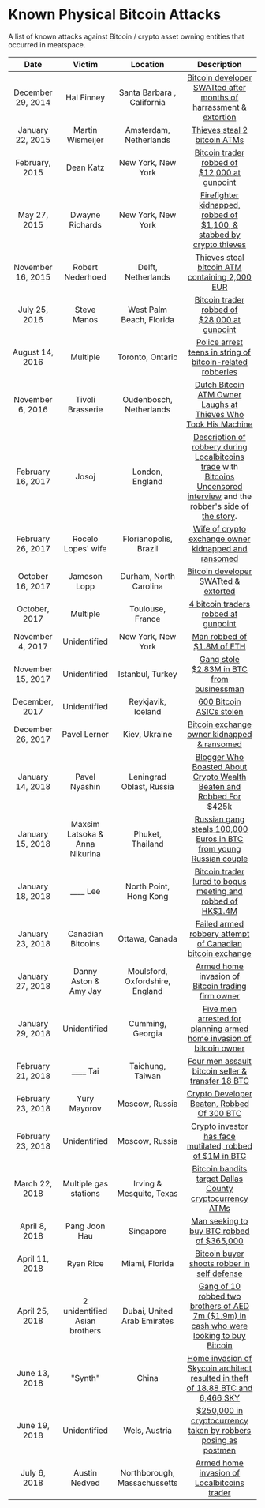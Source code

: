# Known Physical Bitcoin Attacks
A list of known attacks against Bitcoin / crypto asset owning entities that occurred in meatspace.

| Date        | Victim  | Location | Description |
| :---------: |:------: | :------: | :---------: |
| December 29, 2014 | Hal Finney | Santa Barbara , California | [Bitcoin developer SWATted after months of harrassment & extortion](https://www.wired.com/2014/12/finney-swat/) |
| January 22, 2015 | Martin Wismeijer | Amsterdam, Netherlands | [Thieves steal 2 bitcoin ATMs](https://www.parool.nl/amsterdam/dieven-stelen-twee-amsterdamse-bitcoin-betaalautomaten~a3853460/) |
| February, 2015 | Dean Katz | New York, New York | [Bitcoin trader robbed of $12,000 at gunpoint](http://observer.com/2015/02/bitcoin-crime-wave-breaks-out-in-nyc/) |
| May 27, 2015 | Dwayne Richards | New York, New York | [Firefighter kidnapped, robbed of $1,100, & stabbed by crypto thieves](https://www.cnbc.com/2015/06/05/new-york-city-man-robbed-at-gunpoint-for-bitcoin.html/) |
| November 16, 2015 | Robert Nederhoed | Delft, Netherlands | [Thieves steal bitcoin ATM containing 2,000 EUR](https://www.ad.nl/binnenland/dieven-stelen-2000-euro-uit-bitcoinautomaat-in-delft~a315113e/) |
| July 25, 2016 | Steve Manos | West Palm Beach, Florida | [Bitcoin trader robbed of $28,000 at gunpoint](http://www.sun-sentinel.com/news/crime/fl-west-boynton-bitcoin-robbery-20160727-story.html) |
| August 14, 2016 | Multiple | Toronto, Ontario | [Police arrest teens in string of bitcoin-related robberies](https://www.toronto.com/news-story/6810325-toronto-police-arrest-teens-in-string-of-bitcoin-related-robberies/) |
| November 6, 2016 | Tivoli Brasserie | Oudenbosch, Netherlands | [Dutch Bitcoin ATM Owner Laughs at Thieves Who Took His Machine](https://bitsonline.com/bitcoin-atm-stolen-netherlands/) |
| February 16, 2017 | Josoj | London, England | [Description of robbery during Localbitcoins trade](https://localbitcoins.com/forums/#!/general-discussion:double-spending-cash-robb) with [Bitcoins Uncensored interview](https://soundcloud.com/bitcoinuncensored/uk-based-local-bitcoin-trader-robbed-in-broad-daylight-josoj-tells-his-story) and the [robber's side of the story](https://localbitcoins.com/forums/#!/general-discussion:unfreeze-my-account). |
| February 26, 2017 | Rocelo Lopes' wife | Florianopolis, Brazil | [Wife of crypto exchange owner kidnapped and ransomed](https://translate.googleusercontent.com/translate_c?depth=1&hl=en&prev=search&rurl=translate.google.com&sl=pt-BR&sp=nmt4&u=https://www1.folha.uol.com.br/cotidiano/2017/05/1880569-bandidos-pedem-dinheiro-digital-para-libertar-refem-de-sequestro.shtml&xid=17259,15700002,15700019,15700124,15700149,15700168,15700186,15700190,15700201,15700208&usg=ALkJrhh0Ok2Seoc85twz3X488yGHyzXjkw) |
| October 16, 2017 | Jameson Lopp | Durham, North Carolina | [Bitcoin developer SWATted & extorted](https://www.cbs17.com/news/local-news/police-presence-in-durham-neighborhood-following-hostage-call/1036242798) |
| October, 2017 | Multiple | Toulouse, France | [4 bitcoin traders robbed at gunpoint](https://www.20minutes.fr/toulouse/2180483-20171203-toulouse-quatre-jeunes-sequestres-forces-transferer-bitcoins) |
| November 4, 2017 | Unidentified | New York, New York | [Man robbed of $1.8M of ETH](https://www.nydailynews.com/new-york/nyc-crime/ny-metro-crypto-robbery-arrests-20180612-story.html) |
| November 15, 2017 | Unidentified | Istanbul, Turkey | [Gang stole $2.83M in BTC from businessman](https://www.dailysabah.com/investigations/2017/11/15/turkish-police-detain-gang-who-stole-bitcoins-worth-283m) |
| December, 2017 | Unidentified | Reykjavik, Iceland | [600 Bitcoin ASICs stolen](https://www.nbcnews.com/news/world/bitcoin-heist-600-powerful-computers-stolen-iceland-n852811) |
| December 26, 2017 | Pavel Lerner | Kiev, Ukraine | [Bitcoin exchange owner kidnapped & ransomed](https://www.reuters.com/article/us-ukraine-kidnapping/ukraine-kidnappers-free-bitcoin-analyst-after-1-mln-ransom-paid-idUSKBN1EN1QB) |
| January 14, 2018 | Pavel Nyashin | Leningrad Oblast, Russia | [Blogger Who Boasted About Crypto Wealth Beaten and Robbed For $425k](https://cointelegraph.com/news/russia-blogger-who-boasted-about-crypto-wealth-beaten-and-robbed-for-425k) |
| January 15, 2018 | Maxsim Latsoka & Anna Nikurina | Phuket, Thailand | [Russian gang steals 100,000 Euros in BTC from young Russian couple](https://www.thaivisa.com/forum/topic/1020825-russian-gang-steal-bitcoin-worth-millions-from-young-russian-couple-in-phuket-condo-extortion/) |
| January 18, 2018 | \____ Lee | North Point, Hong Kong | [Bitcoin trader lured to bogus meeting and robbed of HK$1.4M](https://www.scmp.com/news/hong-kong/law-crime/article/2129665/hong-kong-bitcoin-trader-lured-bogus-meeting-and-robbed) | 
| January 23, 2018 | Canadian Bitcoins | Ottawa, Canada | [Failed armed robbery attempt of Canadian bitcoin exchange](http://www.cbc.ca/news/canada/ottawa/robbery-ottawa-search-bitcoin-1.4501719) | 
| January 27, 2018 | Danny Aston & Amy Jay | Moulsford, Oxfordshire, England | [Armed home invasion of Bitcoin trading firm owner](https://www.telegraph.co.uk/news/2018/01/28/britains-first-bitcoin-heist-trader-forced-gunpoint-transfer/) | 
| January 29, 2018 | Unidentified | Cumming, Georgia | [Five men arrested for planning armed home invasion of bitcoin owner](https://www.11alive.com/article/news/crime/five-arrested-in-plot-to-break-into-forsyth-county-home-to-steal-bitcoin/85-551507487) | 
| February 21, 2018 | \____ Tai | Taichung, Taiwan | [Four men assault bitcoin seller & transfer 18 BTC](http://www.arabnews.com/node/1251816/world) | 
| February 23, 2018 | Yury Mayorov | Moscow, Russia | [Crypto Developer Beaten, Robbed Of 300 BTC](https://cointelegraph.com/news/russian-crypto-developer-beaten-robbed-of-300-btc-on-moscow-streets) | 
| February 23, 2018 | Unidentified | Moscow, Russia | [Crypto investor has face mutilated, robbed of $1M in BTC](https://cointelegraph.com/news/moscow-man-mutilated-and-mugged-for-1-million-in-bitcoin-local-sources-report) | 
| March 22, 2018 | Multiple gas stations | Irving & Mesquite, Texas | [Bitcoin bandits target Dallas County cryptocurrency ATMs](http://www.fox4news.com/news/bitcoin-bandits-target-dallas-county-cryptocurrency-atms) | 
| April 8, 2018 | Pang Joon Hau | Singapore | [Man seeking to buy BTC robbed of $365,000](https://www.straitstimes.com/singapore/courts-crime/malaysian-here-to-buy-bitcoins-ends-up-being-robbed-of-365000) | 
| April 11, 2018 | Ryan Rice | Miami, Florida | [Bitcoin buyer shoots robber in self defense](https://www.miamiherald.com/news/local/crime/article208997064.html) | 
| April 25, 2018 | 2 unidentified Asian brothers | Dubai, United Arab Emirates | [Gang of 10 robbed two brothers of AED 7m ($1.9m) in cash who were looking to buy Bitcoin](https://www.khaleejtimes.com/news/crime/bitcoin-heist-dubai-police-arrest-10-recover-dh7-million) | 
| June 13, 2018 | "Synth" | China | [Home invasion of Skycoin architect resulted in theft of 18.88 BTC and 6,466 SKY](https://bitsonline.com/skycoin-community-drama-synth/) | 
| June 19, 2018 | Unidentified | Wels, Austria | [$250,000 in cryptocurrency taken by robbers posing as postmen](https://translate.google.com/translate?hl=en&sl=de&u=http://www.heute.at/oesterreich/oberoesterreich/story/Home-Invasion-Kryptowaehrung-Baby-52821906&prev=search) | 
| July 6, 2018 | Austin Nedved | Northborough, Massachussetts | [Armed home invasion of Localbitcoins trader](https://localbitcoins.com/forums/#!/general-discussion:armed-break-inhome-invasio) |
